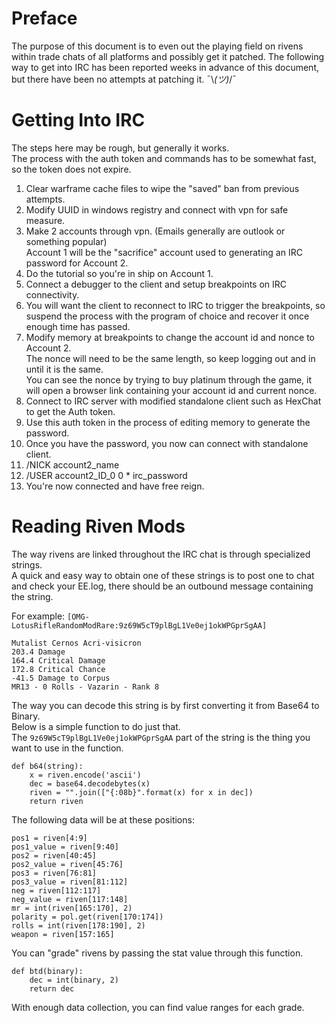 # Preface
The purpose of this document is to even out the playing field on rivens within trade chats of all platforms and possibly get it patched.
The following way to get into IRC has been reported weeks in advance of this document, but there have been no attempts at patching it. ¯\\_(ツ)_/¯

# Getting Into IRC
The steps here may be rough, but generally it works.
<br>The process with the auth token and commands has to be somewhat fast, so the token does not expire.
1. Clear warframe cache files to wipe the "saved" ban from previous attempts.
2. Modify UUID in windows registry and connect with vpn for safe measure.
3. Make 2 accounts through vpn. (Emails generally are outlook or something popular)
<br>Account 1 will be the "sacrifice" account used to generating an IRC password for Account 2.
4. Do the tutorial so you're in ship on Account 1.
5. Connect a debugger to the client and setup breakpoints on IRC connectivity.
6. You will want the client to reconnect to IRC to trigger the breakpoints, so suspend the process with the program of choice and recover it once enough time has passed.
7. Modify memory at breakpoints to change the account id and nonce to Account 2.
<br>The nonce will need to be the same length, so keep logging out and in until it is the same.
<br>You can see the nonce by trying to buy platinum through the game, it will open a browser link containing your account id and current nonce.
9. Connect to IRC server with modified standalone client such as HexChat to get the Auth token.
10. Use this auth token in the process of editing memory to generate the password.
11. Once you have the password, you now can connect with standalone client.
12. /NICK account2_name
13. /USER account2_ID_0 0 * irc_password
14. You're now connected and have free reign.

# Reading Riven Mods
The way rivens are linked throughout the IRC chat is through specialized strings.
<br>A quick and easy way to obtain one of these strings is to post one to chat and check your EE.log, there should be an outbound message containing the string.

For example: `[OMG-LotusRifleRandomModRare:9z69W5cT9plBgL1Ve0ej1okWPGprSgAA]`
```
Mutalist Cernos Acri-visicron
203.4 Damage
164.4 Critical Damage
172.8 Critical Chance
-41.5 Damage to Corpus
MR13 - 0 Rolls - Vazarin - Rank 8
```
The way you can decode this string is by first converting it from Base64 to Binary.
<br>Below is a simple function to do just that.
<br>The `9z69W5cT9plBgL1Ve0ej1okWPGprSgAA` part of the string is the thing you want to use in the function.
```
def b64(string):
	x = riven.encode('ascii')
	dec = base64.decodebytes(x)
	riven = "".join(["{:08b}".format(x) for x in dec])
	return riven
```
The following data will be at these positions:
```
pos1 = riven[4:9]
pos1_value = riven[9:40]
pos2 = riven[40:45]
pos2_value = riven[45:76]
pos3 = riven[76:81]
pos3_value = riven[81:112]
neg = riven[112:117]
neg_value = riven[117:148]
mr = int(riven[165:170], 2)
polarity = pol.get(riven[170:174])
rolls = int(riven[178:190], 2)
weapon = riven[157:165]
```
You can "grade" rivens by passing the stat value through this function.
```
def btd(binary):
	dec = int(binary, 2)
	return dec
```
With enough data collection, you can find value ranges for each grade.
